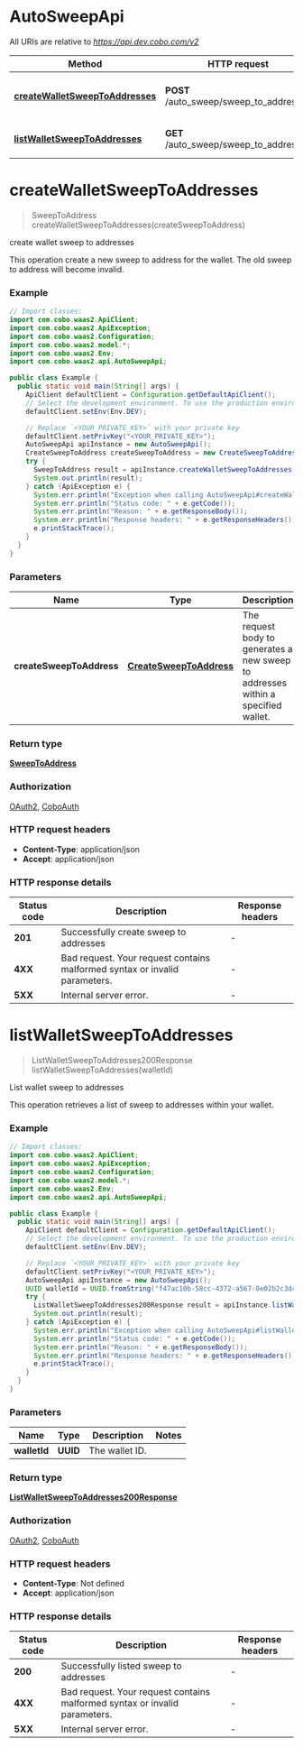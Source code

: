 # AutoSweepApi

All URIs are relative to *https://api.dev.cobo.com/v2*

| Method | HTTP request | Description |
|------------- | ------------- | -------------|
| [**createWalletSweepToAddresses**](AutoSweepApi.md#createWalletSweepToAddresses) | **POST** /auto_sweep/sweep_to_addresses | create wallet sweep to addresses |
| [**listWalletSweepToAddresses**](AutoSweepApi.md#listWalletSweepToAddresses) | **GET** /auto_sweep/sweep_to_addresses | List wallet sweep to addresses |


<a id="createWalletSweepToAddresses"></a>
# **createWalletSweepToAddresses**
> SweepToAddress createWalletSweepToAddresses(createSweepToAddress)

create wallet sweep to addresses

This operation create a new sweep to address for the wallet. The old sweep to address will become invalid. 

### Example
```java
// Import classes:
import com.cobo.waas2.ApiClient;
import com.cobo.waas2.ApiException;
import com.cobo.waas2.Configuration;
import com.cobo.waas2.model.*;
import com.cobo.waas2.Env;
import com.cobo.waas2.api.AutoSweepApi;

public class Example {
  public static void main(String[] args) {
    ApiClient defaultClient = Configuration.getDefaultApiClient();
    // Select the development environment. To use the production environment, replace `Env.DEV` with `Env.PROD
    defaultClient.setEnv(Env.DEV);

    // Replace `<YOUR_PRIVATE_KEY>` with your private key
    defaultClient.setPrivKey("<YOUR_PRIVATE_KEY>");
    AutoSweepApi apiInstance = new AutoSweepApi();
    CreateSweepToAddress createSweepToAddress = new CreateSweepToAddress();
    try {
      SweepToAddress result = apiInstance.createWalletSweepToAddresses(createSweepToAddress);
      System.out.println(result);
    } catch (ApiException e) {
      System.err.println("Exception when calling AutoSweepApi#createWalletSweepToAddresses");
      System.err.println("Status code: " + e.getCode());
      System.err.println("Reason: " + e.getResponseBody());
      System.err.println("Response headers: " + e.getResponseHeaders());
      e.printStackTrace();
    }
  }
}
```

### Parameters

| Name | Type | Description  | Notes |
|------------- | ------------- | ------------- | -------------|
| **createSweepToAddress** | [**CreateSweepToAddress**](CreateSweepToAddress.md)| The request body to generates a new sweep to addresses within a specified wallet. | [optional] |

### Return type

[**SweepToAddress**](SweepToAddress.md)

### Authorization

[OAuth2](../README.md#OAuth2), [CoboAuth](../README.md#CoboAuth)

### HTTP request headers

 - **Content-Type**: application/json
 - **Accept**: application/json

### HTTP response details
| Status code | Description | Response headers |
|-------------|-------------|------------------|
| **201** | Successfully create sweep to addresses |  -  |
| **4XX** | Bad request. Your request contains malformed syntax or invalid parameters. |  -  |
| **5XX** | Internal server error. |  -  |

<a id="listWalletSweepToAddresses"></a>
# **listWalletSweepToAddresses**
> ListWalletSweepToAddresses200Response listWalletSweepToAddresses(walletId)

List wallet sweep to addresses

This operation retrieves a list of sweep to addresses within your wallet. 

### Example
```java
// Import classes:
import com.cobo.waas2.ApiClient;
import com.cobo.waas2.ApiException;
import com.cobo.waas2.Configuration;
import com.cobo.waas2.model.*;
import com.cobo.waas2.Env;
import com.cobo.waas2.api.AutoSweepApi;

public class Example {
  public static void main(String[] args) {
    ApiClient defaultClient = Configuration.getDefaultApiClient();
    // Select the development environment. To use the production environment, replace `Env.DEV` with `Env.PROD
    defaultClient.setEnv(Env.DEV);

    // Replace `<YOUR_PRIVATE_KEY>` with your private key
    defaultClient.setPrivKey("<YOUR_PRIVATE_KEY>");
    AutoSweepApi apiInstance = new AutoSweepApi();
    UUID walletId = UUID.fromString("f47ac10b-58cc-4372-a567-0e02b2c3d479");
    try {
      ListWalletSweepToAddresses200Response result = apiInstance.listWalletSweepToAddresses(walletId);
      System.out.println(result);
    } catch (ApiException e) {
      System.err.println("Exception when calling AutoSweepApi#listWalletSweepToAddresses");
      System.err.println("Status code: " + e.getCode());
      System.err.println("Reason: " + e.getResponseBody());
      System.err.println("Response headers: " + e.getResponseHeaders());
      e.printStackTrace();
    }
  }
}
```

### Parameters

| Name | Type | Description  | Notes |
|------------- | ------------- | ------------- | -------------|
| **walletId** | **UUID**| The wallet ID. | |

### Return type

[**ListWalletSweepToAddresses200Response**](ListWalletSweepToAddresses200Response.md)

### Authorization

[OAuth2](../README.md#OAuth2), [CoboAuth](../README.md#CoboAuth)

### HTTP request headers

 - **Content-Type**: Not defined
 - **Accept**: application/json

### HTTP response details
| Status code | Description | Response headers |
|-------------|-------------|------------------|
| **200** | Successfully listed sweep to addresses |  -  |
| **4XX** | Bad request. Your request contains malformed syntax or invalid parameters. |  -  |
| **5XX** | Internal server error. |  -  |

